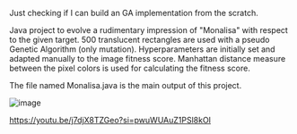 Just checking if I can build an GA implementation from the scratch.

Java project to evolve a rudimentary impression of "Monalisa" with respect to the given target. 500 translucent rectangles are used with a pseudo Genetic Algorithm (only mutation). Hyperparameters are initially set and adapted manually to the image fitness score. Manhattan distance measure between the pixel colors is used for calculating the fitness score.

The file named Monalisa.java is the main output of this project.

![image](https://github.com/Soham-Saha/GeneticAlgorithms/assets/127578105/effc3671-08f3-4d6f-b648-057e37d9dc07)

https://youtu.be/j7djX8TZGeo?si=pwuWUAuZ1PSl8kOI

